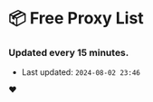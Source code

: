 # :package: Free Proxy List
### Updated every 15 minutes.

- Last updated: `2024-08-02 23:46`

:heart:
